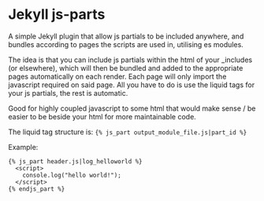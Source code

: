 # Jekyll js-parts
A simple Jekyll plugin that allow js partials to be included anywhere, and bundles according to pages the scripts are used in, utilising es modules.

The idea is that you can include js partials within the html of your _includes (or elsewhere), which will then be bundled and added to the appropriate pages automatically on each render. Each page will only import the javascript required on said page. All you have to do is use the liquid tags for your js partials, the rest is automatic.

Good for highly coupled javascript to some html that would make sense / be easier to be beside your html for more maintainable code.

The liquid tag structure is:
```{% js_part output_module_file.js|part_id %}```

Example:
```
{% js_part header.js|log_helloworld %}
  <script>
    console.log("hello world!");
  </script>
{% endjs_part %}
```
